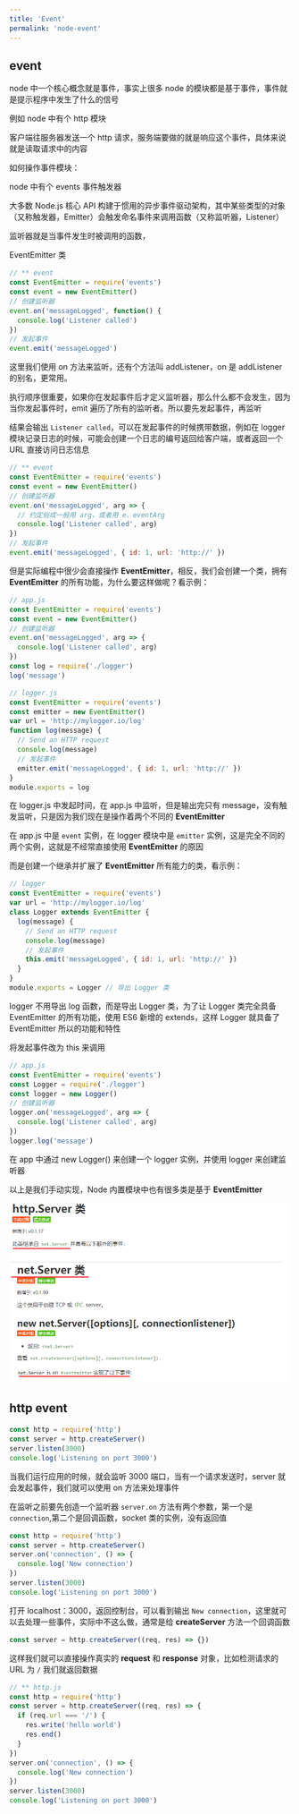 ```yaml
---
title: 'Event'
permalink: 'node-event'
---
```


## event

node 中一个核心概念就是事件，事实上很多 node 的模块都是基于事件，事件就是提示程序中发生了什么的信号

例如 node 中有个 http 模块

客户端往服务器发送一个 http 请求，服务端要做的就是响应这个事件，具体来说就是读取请求中的内容

如何操作事件模块：

node 中有个 events 事件触发器

大多数 Node.js 核心 API 构建于惯用的异步事件驱动架构，其中某些类型的对象（又称触发器，Emitter）会触发命名事件来调用函数（又称监听器，Listener）

监听器就是当事件发生时被调用的函数，

EventEmitter 类

```js
// ** event
const EventEmitter = require('events')
const event = new EventEmitter()
// 创建监听器
event.on('messageLogged', function() {
  console.log('Listener called')
})
// 发起事件
event.emit('messageLogged')
```

这里我们使用 on 方法来监听，还有个方法叫 addListener，on 是 addListener 的别名，更常用。

执行顺序很重要，如果你在发起事件后才定义监听器，那么什么都不会发生，因为当你发起事件时，emit 遍历了所有的监听者。所以要先发起事件，再监听

结果会输出 `Listener called`，可以在发起事件的时候携带数据，例如在 logger 模块记录日志的时候，可能会创建一个日志的编号返回给客户端，或者返回一个 URL 直接访问日志信息

```js
// ** event
const EventEmitter = require('events')
const event = new EventEmitter()
// 创建监听器
event.on('messageLogged', arg => {
  // 约定俗成一般用 arg，或者用 e、eventArg
  console.log('Listener called', arg)
})
// 发起事件
event.emit('messageLogged', { id: 1, url: 'http://' })
```

但是实际编程中很少会直接操作 **EventEmitter**，相反，我们会创建一个类，拥有 **EventEmitter** 的所有功能，为什么要这样做呢？看示例：

```js {3}
// app.js
const EventEmitter = require('events')
const event = new EventEmitter()
// 创建监听器
event.on('messageLogged', arg => {
  console.log('Listener called', arg)
})
const log = require('./logger')
log('message')
```

```js {3}
// logger.js
const EventEmitter = require('events')
const emitter = new EventEmitter()
var url = 'http://mylogger.io/log'
function log(message) {
  // Send an HTTP request
  console.log(message)
  // 发起事件
  emitter.emit('messageLogged', { id: 1, url: 'http://' })
}
module.exports = log
```

在 logger.js 中发起时间，在 app.js 中监听，但是输出完只有 message，没有触发监听，只是因为我们现在是操作着两个不同的 **EventEmitter**

在 app.js 中是 `event` 实例，在 logger 模块中是 `emitter` 实例，这是完全不同的两个实例，这就是不经常直接使用 **EventEmitter** 的原因

而是创建一个继承并扩展了 **EventEmitter** 所有能力的类，看示例：

```js {12}
// logger
const EventEmitter = require('events')
var url = 'http://mylogger.io/log'
class Logger extends EventEmitter {
  log(message) {
    // Send an HTTP request
    console.log(message)
    // 发起事件
    this.emit('messageLogged', { id: 1, url: 'http://' })
  }
}
module.exports = Logger // 导出 Logger 类
```

logger 不用导出 log 函数，而是导出 Logger 类，为了让 Logger 类完全具备 EventEmitter 的所有功能，使用 ES6 新增的 extends，这样 Logger 就具备了 EventEmitter 所以的功能和特性

将发起事件改为 this 来调用

```js {4}
// app.js
const EventEmitter = require('events')
const Logger = require('./logger')
const logger = new Logger()
// 创建监听器
logger.on('messageLogged', arg => {
  console.log('Listener called', arg)
})
logger.log('message')
```

在 app 中通过 new Logger() 来创建一个 logger 实例，并使用 logger 来创建监听器

以上是我们手动实现，Node 内置模块中也有很多类是基于 **EventEmitter**

![](https://raw.githubusercontent.com/ITxiaohao/blog-img/master/img/node/20190719162648.png)

## http event

```js
const http = require('http')
const server = http.createServer()
server.listen(3000)
console.log('Listening on port 3000')
```

当我们运行应用的时候，就会监听 3000 端口，当有一个请求发送时，server 就会发起事件，我们就可以使用 on 方法来处理事件

在监听之前要先创造一个监听器 `server.on` 方法有两个参数，第一个是 `connection`,第二个是回调函数，socket 类的实例，没有返回值

```js
const http = require('http')
const server = http.createServer()
server.on('connection', () => {
  console.log('New connection')
})
server.listen(3000)
console.log('Listening on port 3000')
```

打开 localhost：3000，返回控制台，可以看到输出 `New connection`，这里就可以去处理一些事件，实际中不这么做，通常是给 **createServer** 方法一个回调函数

```js
const server = http.createServer((req, res) => {})
```

这样我们就可以直接操作真实的 **request** 和 **response** 对象，比如检测请求的 URL 为 `/` 我们就返回数据

```js
// ** http.js
const http = require('http')
const server = http.createServer((req, res) => {
  if (req.url === '/') {
    res.write('hello world')
    res.end()
  }
})
server.on('connection', () => {
  console.log('New connection')
})
server.listen(3000)
console.log('Listening on port 3000')
```
